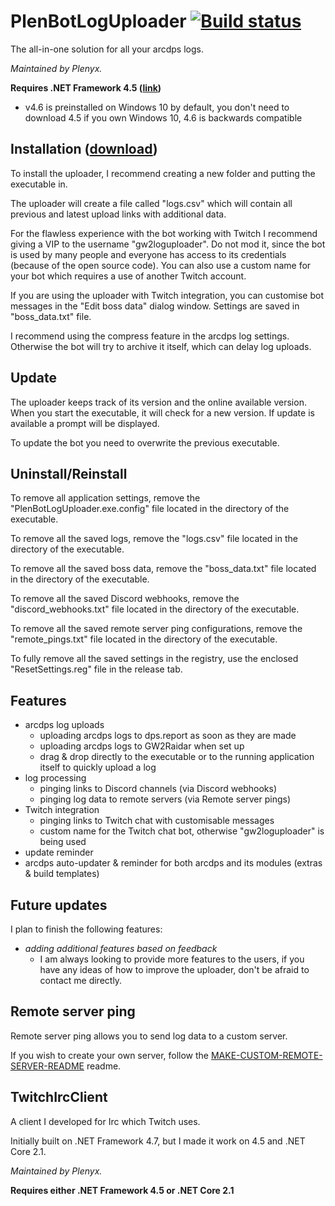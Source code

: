 # PlenBotLogUploader [![Build status](https://ci.appveyor.com/api/projects/status/qdx2bmsj54yg0c0y?svg=true)](https://ci.appveyor.com/project/Plenyx/plenbotloguploader)
The all-in-one solution for all your arcdps logs.

*Maintained by Plenyx.*

**Requires .NET Framework 4.5 ([link](https://www.microsoft.com/en-us/download/details.aspx?id=30653))**
* v4.6 is preinstalled on Windows 10 by default, you don't need to download 4.5 if you own Windows 10, 4.6 is backwards compatible

## Installation ([download](https://github.com/Plenyx/PlenBotLogUploader/releases))
To install the uploader, I recommend creating a new folder and putting the executable in.

The uploader will create a file called "logs.csv" which will contain all previous and latest upload links with additional data.

For the flawless experience with the bot working with Twitch I recommend giving a VIP to the username "gw2loguploader". Do not mod it, since the bot is used by many people and everyone has access to its credentials (because of the open source code). You can also use a custom name for your bot which requires a use of another Twitch account.

If you are using the uploader with Twitch integration, you can customise bot messages in the "Edit boss data" dialog window. Settings are saved in "boss_data.txt" file.

I recommend using the compress feature in the arcdps log settings. Otherwise the bot will try to archive it itself, which can delay log uploads.

## Update
The uploader keeps track of its version and the online available version.
When you start the executable, it will check for a new version. If update is available a prompt will be displayed.

To update the bot you need to overwrite the previous executable.

## Uninstall/Reinstall
To remove all application settings, remove the "PlenBotLogUploader.exe.config" file located in the directory of the executable.

To remove all the saved logs, remove the "logs.csv" file located in the directory of the executable.

To remove all the saved boss data, remove the "boss_data.txt" file located in the directory of the executable.

To remove all the saved Discord webhooks, remove the "discord_webhooks.txt" file located in the directory of the executable.

To remove all the saved remote server ping configurations, remove the "remote_pings.txt" file located in the directory of the executable.

To fully remove all the saved settings in the registry, use the enclosed "ResetSettings.reg" file in the release tab.

## Features
* arcdps log uploads
  * uploading arcdps logs to dps.report as soon as they are made
  * uploading arcdps logs to GW2Raidar when set up
  * drag & drop directly to the executable or to the running application itself to quickly upload a log
* log processing
  * pinging links to Discord channels (via Discord webhooks)
  * pinging log data to remote servers (via Remote server pings)
* Twitch integration
  * pinging links to Twitch chat with customisable messages
  * custom name for the Twitch chat bot, otherwise "gw2loguploader" is being used
* update reminder
* arcdps auto-updater & reminder for both arcdps and its modules (extras & build templates)

## Future updates
I plan to finish the following features:
* *adding additional features based on feedback*
  * I am always looking to provide more features to the users, if you have any ideas of how to improve the uploader, don't be afraid to contact me directly.

## Remote server ping
Remote server ping allows you to send log data to a custom server.

If you wish to create your own server, follow the [MAKE-CUSTOM-REMOTE-SERVER-README](https://github.com/Plenyx/PlenBotLogUploader/blob/master/MAKE-CUSTOM-REMOTE-SERVER-README.md) readme.

## TwitchIrcClient
A client I developed for Irc which Twitch uses.

Initially built on .NET Framework 4.7, but I made it work on 4.5 and .NET Core 2.1.

*Maintained by Plenyx.*

**Requires either .NET Framework 4.5 or .NET Core 2.1**
